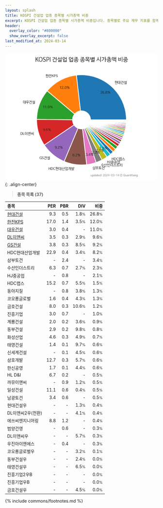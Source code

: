 ```yaml
---
layout: splash
title: KOSPI 건설업 업종 종목별 시가총액 비중
excerpt: KOSPI 건설업 업종 종목별 시가총액 비중입니다. 종목별로 주요 재무 지표를 함께 표시합니다.
header:
  overlay_color: "#800000"
  show_overlay_excerpt: false
last_modified_at: 2024-03-14
---
```



![KOSPI 건설업 업종 종목별 시가총액 비중](/stats/sector/images/kospi_업종_건설업_종목.png){: .align-center}


> **종목 목록 (37)**<a id="list"></a>

| **종목** | **PER** | **PBR** | **DIV** | **비중** |
| :------- | ------: | ------: | ------: | -------: |
| [현대건설](/000720/) | 9.3 | 0.5 | 1.8<small>%</small> | 26.8<small>%</small> |
| [한전KPS](/051600/) | 17.0 | 1.4 | 3.5<small>%</small> | 12.0<small>%</small> |
| [대우건설](/047040/) | 3.0 | 0.4 | - | 11.0<small>%</small> |
| [DL이앤씨](/375500/) | 3.5 | 0.3 | 2.9<small>%</small> | 9.6<small>%</small> |
| [GS건설](/006360/) | 3.8 | 0.3 | 8.5<small>%</small> | 9.2<small>%</small> |
| HDC현대산업개발 | 22.9 | 0.4 | 3.4<small>%</small> | 8.2<small>%</small> |
| 삼부토건 | - | 2.4 | - | 3.4<small>%</small> |
| 수산인더스트리 | 6.3 | 0.7 | 2.7<small>%</small> | 2.3<small>%</small> |
| HJ중공업 | - | 0.8 | - | 2.1<small>%</small> |
| HDC랩스 | 15.2 | 0.7 | 5.5<small>%</small> | 1.5<small>%</small> |
| 동아지질 | - | 0.8 | 3.8<small>%</small> | 1.3<small>%</small> |
| 코오롱글로벌 | 1.6 | 0.4 | 4.3<small>%</small> | 1.3<small>%</small> |
| 금호건설 | 8.0 | 0.3 | 10.6<small>%</small> | 1.2<small>%</small> |
| 진흥기업 | 3.0 | 0.7 | - | 1.0<small>%</small> |
| 계룡건설 | 2.0 | 0.2 | 3.6<small>%</small> | 0.9<small>%</small> |
| 동부건설 | 2.9 | 0.2 | 9.8<small>%</small> | 0.8<small>%</small> |
| 화성산업 | 4.6 | 0.3 | 4.9<small>%</small> | 0.7<small>%</small> |
| 태영건설 | 1.4 | 0.1 | 9.7<small>%</small> | 0.6<small>%</small> |
| 신세계건설 | - | 0.1 | 4.5<small>%</small> | 0.6<small>%</small> |
| 삼호개발 | 12.7 | 0.3 | 5.7<small>%</small> | 0.6<small>%</small> |
| 한신공영 | 1.7 | 0.1 | 4.4<small>%</small> | 0.6<small>%</small> |
| HL D&I | 6.7 | 0.2 | - | 0.5<small>%</small> |
| 까뮤이앤씨 | - | 0.9 | 1.2<small>%</small> | 0.5<small>%</small> |
| 일성건설 | 11.1 | 0.6 | 0.4<small>%</small> | 0.5<small>%</small> |
| 남광토건 | 3.4 | 0.6 | - | 0.5<small>%</small> |
| 현대건설우 | - | - | 1.3<small>%</small> | 0.4<small>%</small> |
| DL이앤씨2우(전환) | - | - | 4.1<small>%</small> | 0.4<small>%</small> |
| 에쓰씨엔지니어링 | 8.8 | 1.2 | - | 0.4<small>%</small> |
| 범양건영 | - | 0.6 | - | 0.3<small>%</small> |
| DL이앤씨우 | - | - | 5.7<small>%</small> | 0.3<small>%</small> |
| 우진아이엔에스 | - | 0.4 | - | 0.3<small>%</small> |
| 코오롱글로벌우 | - | - | 3.2<small>%</small> | 0.1<small>%</small> |
| 동부건설우 | - | - | 2.4<small>%</small> | 0.0<small>%</small> |
| 태영건설우 | - | - | 6.5<small>%</small> | 0.0<small>%</small> |
| 진흥기업2우B | - | - | - | 0.0<small>%</small> |
| 진흥기업우B | - | - | - | 0.0<small>%</small> |
| 금호건설우 | - | - | 4.5<small>%</small> | 0.0<small>%</small> |

{% include commons/footnotes.md %}